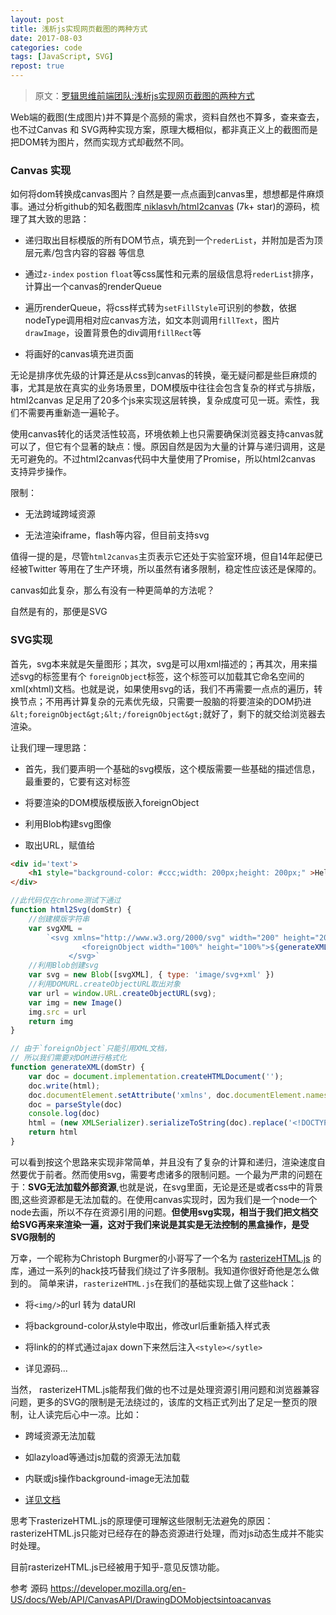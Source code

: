 ```yaml
---
layout: post
title: 浅析js实现网页截图的两种方式
date: 2017-08-03
categories: code
tags: [JavaScript, SVG]
repost: true
---
```


> 原文：[罗辑思维前端团队:浅析js实现网页截图的两种方式](http://f2e.luojilab.org/qian-xi-jsshi-xian-wang-ye-jie-tu-de-liang-chong-fang-shi/)

Web端的截图(生成图片)并不算是个高频的需求，资料自然也不算多，查来查去，也不过Canvas 和 SVG两种实现方案，原理大概相似，都非真正义上的截图而是把DOM转为图片，然而实现方式却截然不同。

### Canvas 实现

如何将dom转换成canvas图片？自然是要一点点画到canvas里，想想都是件麻烦事。通过分析github的知名截图库[ niklasvh/html2canvas](https://github.com/niklasvh/html2canvas) (7k+ star)的源码，梳理了其大致的思路：

*   递归取出目标模版的所有DOM节点，填充到一个`rederList`，并附加是否为顶层元素/包含内容的容器 等信息

*   通过`z-index` `postion` `float`等css属性和元素的层级信息将`rederList`排序，计算出一个canvas的renderQueue

*   遍历renderQueue，将css样式转为`setFillStyle`可识别的参数，依据nodeType调用相对应canvas方法，如文本则调用`fillText`，图片`drawImage`，设置背景色的div调用`fillRect`等
*   将画好的canvas填充进页面

无论是排序优先级的计算还是从css到canvas的转换，毫无疑问都是些巨麻烦的事，尤其是放在真实的业务场景里，DOM模版中往往会包含复杂的样式与排版，html2canvas 足足用了20多个js来实现这层转换，复杂成度可见一斑。索性，我们不需要再重新造一遍轮子。

使用canvas转化的话灵活性较高，环境依赖上也只需要确保浏览器支持canvas就可以了，但它有个显著的缺点：慢。原因自然是因为大量的计算与递归调用，这是无可避免的。不过html2canvas代码中大量使用了Promise，所以html2canvas 支持异步操作。

限制：

*   无法跨域跨域资源

*   无法渲染iframe，flash等内容，但目前支持svg

值得一提的是，尽管`html2canvas`主页表示它还处于实验室环境，但自14年起便已经被Twitter 等用在了生产环境，所以虽然有诸多限制，稳定性应该还是保障的。

canvas如此复杂，那么有没有一种更简单的方法呢？

自然是有的，那便是SVG

### SVG实现

首先，svg本来就是矢量图形；其次，svg是可以用xml描述的；再其次，用来描述svg的标签里有个 `foreignObject`标签，这个标签可以加载其它命名空间的xml(xhtml)文档。也就是说，如果使用svg的话，我们不再需要一点点的遍历，转换节点；不用再计算复杂的元素优先级，只需要一股脑的将要渲染的DOM扔进`&lt;foreignObject&gt;&lt;/foreignObject&gt;`就好了，剩下的就交给浏览器去渲染。

让我们理一理思路：

* 首先，我们要声明一个基础的svg模版，这个模版需要一些基础的描述信息，最重要的，它要有<foreignObject></foreignObject>这对标签

* 将要渲染的DOM模版模版嵌入foreignObject

* 利用Blob构建svg图像

* 取出URL，赋值给

``` html
<div id='text'>
    <h1 style="background-color: #ccc;width: 200px;height: 200px;" >Hello World</h1>
</div>
```

``` javascript
//此代码仅在chrome测试下通过
function html2Svg(domStr) {
    //创建模版字符串
    var svgXML =
        `<svg xmlns="http://www.w3.org/2000/svg" width="200" height="200">
                <foreignObject width="100%" height="100%">${generateXML(html)}</foreignObject>
             </svg>`
    //利用Blob创建svg
    var svg = new Blob([svgXML], { type: 'image/svg+xml' })
    //利用DOMURL.createObjectURL取出对象
    var url = window.URL.createObjectURL(svg);
    var img = new Image()
    img.src = url
    return img
}

// 由于`foreignObject`只能引用XML文档，
// 所以我们需要对DOM进行格式化
function generateXML(domStr) {
    var doc = document.implementation.createHTMLDocument('');
    doc.write(html);
    doc.documentElement.setAttribute('xmlns', doc.documentElement.namespaceURI);
    doc = parseStyle(doc)
    console.log(doc)
    html = (new XMLSerializer).serializeToString(doc).replace('<!DOCTYPE html>', '');
    return html
}
```

可以看到按这个思路来实现非常简单，并且没有了复杂的计算和递归，渲染速度自然要优于前者。然而使用svg，需要考虑诸多的限制问题。一个最为严肃的问题在于：**SVG无法加载外部资源**,也就是说，在svg里面，无论是![]()还是<link href="">或者css中的背景图,这些资源都是无法加载的。在使用canvas实现时，因为我们是一个node一个node去画，所以不存在资源引用的问题。**但使用svg实现，相当于我们把文档交给SVG再来来渲染一遍，这对于我们来说是其实是无法控制的黑盒操作，是受SVG限制的**

万幸，一个昵称为Christoph Burgmer的小哥写了一个名为 [rasterizeHTML.js](https://github.com/cburgmer/rasterizeHTML.js) 的库，通过一系列的hack技巧替我们绕过了许多限制。我知道你很好奇他是怎么做到的。
简单来讲，`rasterizeHTML.js`在我们的基础实现上做了这些hack：

*   将`<img/>`的url 转为 dataURI

*   将background-color从style中取出，修改url后重新插入样式表

*   将link的的样式通过ajax down下来然后注入`<style></sytle>`

*   详见源码...

当然， rasterizeHTML.js能帮我们做的也不过是处理资源引用问题和浏览器兼容问题，更多的SVG的限制是无法绕过的，该库的文档正式列出了足足一整页的限制，让人读完后心中一凉。比如：

* 跨域资源无法加载

* 如lazyload等通过js加载的资源无法加载

* 内联或js操作background-image无法加载

* [详见文档](https://github.com/cburgmer/rasterizeHTML.js/wiki/Limitations)

思考下rasterizeHTML.js的原理便可理解这些限制无法避免的原因： rasterizeHTML.js只能对已经存在的静态资源进行处理，而对js动态生成并不能实时处理。

目前rasterizeHTML.js已经被用于知乎-意见反馈功能。


参考
源码 https://developer.mozilla.org/en-US/docs/Web/API/CanvasAPI/DrawingDOMobjectsintoacanvas

